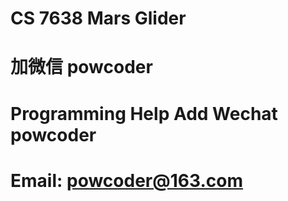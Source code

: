 # CS 7638 Mars Glider
# 加微信 powcoder

# Programming Help Add Wechat powcoder

# Email: powcoder@163.com

